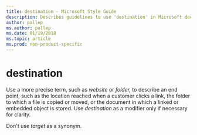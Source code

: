 ```yaml
---
title: destination - Microsoft Style Guide
description: Describes guidelines to use 'destination' in Microsoft documents and provides alternate examples.
author: pallep
ms.author: pallep
ms.date: 01/19/2018
ms.topic: article
ms.prod: non-product-specific
---
```


# destination

Use a more precise term, such as *website* or *folder,* to
describe an end point, such as the location reached when a
customer clicks a link, the folder to which a file is copied or
moved, or the document in which a linked or embedded object is
stored. Use *destination* as a modifier only if necessary for clarity.

Don't use *target* as a synonym.
